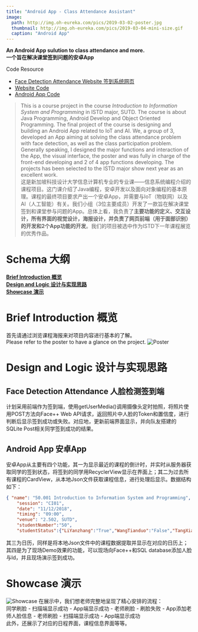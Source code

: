 ```yaml
---
title: "Android App - Class Attendance Assistant"
image: 
  path: http://img.oh-eureka.com/pics/2019-03-02-poster.jpg
  thumbnail: http://img.oh-eureka.com/pics/2019-03-04-mini-size.gif
  caption: "Android App"
---
```

**An Android App sulution to class attendance and more.**<br>
**一个旨在解决课堂签到问题的安卓App**

<i class="fab fa-github"></i> Code Resource
- [Face Detection Attendance Website 签到系统网页](https://liyanzhang.cn/Smart-Class-Attendance-Web-end/)
- [Website Code](https://github.com/yanzhanglee/Smart-Class-Attendance-Web-end/tree/master)
- [Android App Code](https://github.com/yanzhanglee/Smart-Class-Android-App)

> This is a course project in the course *Introduction to Information System and Programming* in ISTD major, SUTD. The course is about Java Programming, Android Develop and Object Oriented Programming. The final project of the course is designing and building an Android App related to IoT and AI. We, a group of 3, developed an App aiming at solving the class attendance problem with face detection, as well as the class participation problem. Generally speaking, I designed the major functions and interaction of the App, the visual interface, the poster and was fully in charge of the front-end developing and 2 of 4 app functions developing. The projects has been selected to the ISTD major show next year as an excellent work.<br>
> 这是新加坡科技设计大学信息计算机专业的专业课——信息系统编程介绍的课程项目。这门课介绍了Java编程，安卓开发以及面向对象编程的基本原理。课程的最终项目要求产出一个安卓App，并需要与IoT（物联网）以及AI（人工智能）有关。我们小组（3位主要成员）开发了一款旨在解决课堂签到和课堂参与问题的App。总体上看，我负责了**主要功能的定义、交互设计，所有界面的视觉设计，海报设计，并负责了网页前端（用于面部识别）的开发和2个App功能的开发**。我们的项目被选中作为ISTD下一年课程展览的优秀作品。

# Schema 大纲
**[Brief Introduction 概览](#brief-introduction-概览)**
<br>
**[Design and Logic 设计与实现思路](#design-and-logic-设计与实现思路)**
<br>
**[Showcase 演示](#showcase-演示)**

# Brief Introduction 概览
首先请通过浏览课程海报来对项目内容进行基本的了解。<br>
Please refer to the poster to have a glance on the project.
![Poster](http://img.oh-eureka.com/pics/2019-03-02-poster.jpg)

# Design and Logic 设计与实现思路
## Face Detection Attendance 人脸检测签到端
计划采用前端作为签到端，使用getUserMedia()调用摄像头定时拍照，将照片使用POST方法向Face++ Web API请求，返回照片中人脸的Token和置信度，进行判断后显示签到成功或失败。对应地，更新前端界面显示，并向队友搭建的SQLite Post相关同学签到成功的结果。

## Android App 安卓App
安卓App从主要有四个功能，其一为显示最近的课程的倒计时，并实时从服务器获取同学的签到状态，将签到的同学用RecyclerView显示在界面上；其二为过去所有课程的CardView，从本地Json文件获取课程信息，进行处理后显示。数据结构如下：
```json
{ "name": "50.001 Introduction to Information System and Programming",
    "session": "CI01",
    "date": "11/12/2018",
    "timing": "09:00",
    "venue": "2.502, SUTD",
    "studentNumber":"50",
    "studentStatus":{"LiYanzhang":"True","WangTianduo":"False","TangXiaoyue":"False","visitor":"True","visitor":"True","visitor":"True","visitor":"True","visitor":"True","visitor":"True","student1":"False","student2":"False","student3":"False","student4":"False","student5":"False","student6":"False"}},
```
其三为日历，同样是将本地Json文件中的课程数据提取并显示在对应的日历上；其四是为了现场Demo效果的功能，可以现场向Face++和SQL database添加人脸与Id，并且现场演示签到成功。

# Showcase 演示
![Showcase](http://img.oh-eureka.com/pics/2019-03-02-%E5%B1%95%E7%A4%BA-1.png)
在展示中，我们想老师完整地呈现了精心安排的流程：<br>
同学刷脸 - 扫描端显示成功 - App端显示成功 - 老师刷脸 - 刷脸失败 - App添加老师人脸信息 - 老师刷脸 - 扫描端显示成功 - App端显示成功 <br>
此外，还展示了对应的日程界面，课程信息界面等等。


